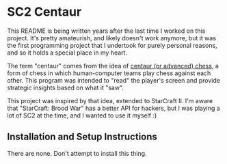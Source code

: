 # SC2 Centaur

This README is being written years after the last time I worked on this project. It's pretty amateurish, and likely doesn't work anymore, but it was the first programming project that I undertook for purely personal reasons, and so it holds a special place in my heart.

The term "centaur" comes from the idea of [centaur (or advanced) chess](https://en.m.wikipedia.org/wiki/Advanced_chess), a form of chess in which human-computer teams play chess against each other. This program was intended to "read" the player's screen and provide strategic insights based on what it "saw".

This project was inspired by that idea, extended to StarCraft II. I'm aware that "StarCraft: Brood War" has a better API for hackers, but I was playing a lot of SC2 at the time, and I wanted to use it myself :)

## Installation and Setup Instructions
There are none. Don't attempt to install this thing.
